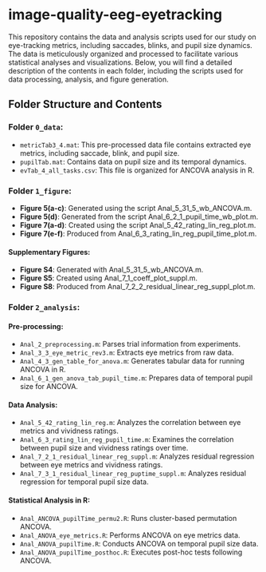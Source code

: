 # image-quality-eeg-eyetracking

This repository contains the data and analysis scripts used for our study on eye-tracking metrics, including saccades, blinks, and pupil size dynamics. The data is meticulously organized and processed to facilitate various statistical analyses and visualizations. Below, you will find a detailed description of the contents in each folder, including the scripts used for data processing, analysis, and figure generation.

## Folder Structure and Contents
### Folder ```0_data```:
- ```metricTab3_4.mat```: This pre-processed data file contains extracted eye metrics, including saccade, blink, and pupil size.
- ```pupilTab.mat```: Contains data on pupil size and its temporal dynamics.
- ```evTab_4_all_tasks.csv```: This file is organized for ANCOVA analysis in R.
### Folder ```1_figure```:
- **Figure 5(a-c)**: Generated using the script Anal_5_31_5_wb_ANCOVA.m.
- **Figure 5(d)**: Generated from the script Anal_6_2_1_pupil_time_wb_plot.m.
- **Figure 7(a-d)**: Created using the script Anal_5_42_rating_lin_reg_plot.m.
- **Figure 7(e-f)**: Produced from Anal_6_3_rating_lin_reg_pupil_time_plot.m.
#### Supplementary Figures:
- **Figure S4**: Generated with Anal_5_31_5_wb_ANCOVA.m.
- **Figure S5**: Created using Anal_7_1_coeff_plot_suppl.m.
- **Figure S8**: Produced from Anal_7_2_2_residual_linear_reg_suppl_plot.m.
### Folder ```2_analysis```:
#### Pre-processing:
- ```Anal_2_preprocessing.m```: Parses trial information from experiments.
- ```Anal_3_3_eye_metric_rev3.m```: Extracts eye metrics from raw data.
- ```Anal_4_3_gen_table_for_anova.m```: Generates tabular data for running ANCOVA in R.
- ```Anal_6_1_gen_anova_tab_pupil_time.m```: Prepares data of temporal pupil size for ANCOVA.
#### Data Analysis:
- ```Anal_5_42_rating_lin_reg.m```: Analyzes the correlation between eye metrics and vividness ratings.
- ```Anal_6_3_rating_lin_reg_pupil_time.m```: Examines the correlation between pupil size and vividness ratings over time.
- ```Anal_7_2_1_residual_linear_reg_suppl.m```: Analyzes residual regression between eye metrics and vividness ratings.
- ```Anal_7_3_1_residual_linear_reg_puptime_suppl.m```: Analyzes residual regression for temporal pupil size data.
#### Statistical Analysis in R:
- ```Anal_ANCOVA_pupilTime_permu2.R```: Runs cluster-based permutation ANCOVA.
- ```Anal_ANOVA_eye_metrics.R```: Performs ANCOVA on eye metrics data.
- ```Anal_ANOVA_pupilTime.R```: Conducts ANCOVA on temporal pupil size data.
- ```Anal_ANOVA_pupilTime_posthoc.R```: Executes post-hoc tests following ANCOVA.
